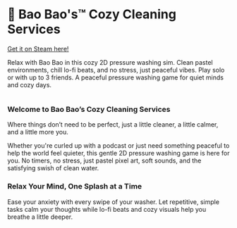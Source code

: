 # 🐼 Bao Bao's™ Cozy Cleaning Services

[Get it on Steam here!](https://store.steampowered.com/app/3832380/Bao_Baos_Cozy_Cleaning_Services/)

Relax with Bao Bao in this cozy 2D pressure washing sim. Clean pastel environments, chill lo-fi beats, and no stress, just peaceful vibes. Play solo or with up to 3 friends. A peaceful pressure washing game for quiet minds and cozy days.

<figure><img src="../.gitbook/assets/Multiplayer (1).gif" alt=""><figcaption></figcaption></figure>

### Welcome to Bao Bao’s Cozy Cleaning Services

Where things don’t need to be perfect, just a little cleaner, a little calmer, and a little more you.

Whether you're curled up with a podcast or just need something peaceful to help the world feel quieter, this gentle 2D pressure washing game is here for you. No timers, no stress, just pastel pixel art, soft sounds, and the satisfying swish of clean water.

### Relax Your Mind, One Splash at a Time

Ease your anxiety with every swipe of your washer. Let repetitive, simple tasks calm your thoughts while lo-fi beats and cozy visuals help you breathe a little deeper.

